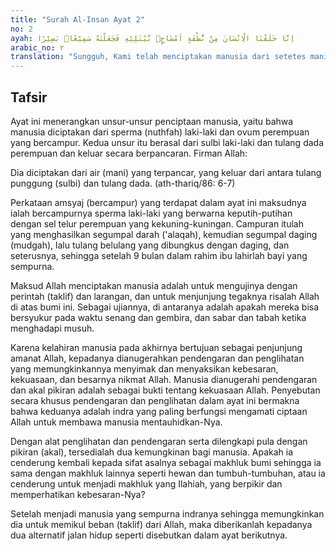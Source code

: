 ```yaml
---
title: "Surah Al-Insan Ayat 2"
no: 2
ayah: اِنَّا خَلَقْنَا الْاِنْسَانَ مِنْ نُّطْفَةٍ اَمْشَاجٍۖ نَّبْتَلِيْهِ فَجَعَلْنٰهُ سَمِيْعًاۢ بَصِيْرًا 
arabic_no: ٢
translation: "Sungguh, Kami telah menciptakan manusia dari setetes mani yang bercampur yang Kami hendak mengujinya (dengan perintah dan larangan), karena itu Kami jadikan dia mendengar dan melihat."
---
```


## Tafsir

Ayat ini menerangkan unsur-unsur penciptaan manusia, yaitu bahwa manusia diciptakan dari sperma (nuthfah) laki-laki dan ovum perempuan yang bercampur. Kedua unsur itu berasal dari sulbi laki-laki dan tulang dada perempuan dan keluar secara berpancaran. Firman Allah:

Dia diciptakan dari air (mani) yang terpancar, yang keluar dari antara tulang punggung (sulbi) dan tulang dada. (ath-thariq/86: 6-7)

Perkataan amsyaj (bercampur) yang terdapat dalam ayat ini maksudnya ialah bercampurnya sperma laki-laki yang berwarna keputih-putihan dengan sel telur perempuan yang kekuning-kuningan. Campuran itulah yang menghasilkan segumpal darah ('alaqah), kemudian segumpal daging (mudgah), lalu tulang belulang yang dibungkus dengan daging, dan seterusnya, sehingga setelah 9 bulan dalam rahim ibu lahirlah bayi yang sempurna.

Maksud Allah menciptakan manusia adalah untuk mengujinya dengan perintah (taklif) dan larangan, dan untuk menjunjung tegaknya risalah Allah di atas bumi ini. Sebagai ujiannya, di antaranya adalah apakah mereka bisa bersyukur pada waktu senang dan gembira, dan sabar dan tabah ketika menghadapi musuh.

Karena kelahiran manusia pada akhirnya bertujuan sebagai penjunjung amanat Allah, kepadanya dianugerahkan pendengaran dan penglihatan yang memungkinkannya menyimak dan menyaksikan kebesaran, kekuasaan, dan besarnya nikmat Allah. Manusia dianugerahi pendengaran dan akal pikiran adalah sebagai bukti tentang kekuasaan Allah. Penyebutan secara khusus pendengaran dan penglihatan dalam ayat ini bermakna bahwa keduanya adalah indra yang paling berfungsi mengamati ciptaan Allah untuk membawa manusia mentauhidkan-Nya.

Dengan alat penglihatan dan pendengaran serta dilengkapi pula dengan pikiran (akal), tersedialah dua kemungkinan bagi manusia. Apakah ia cenderung kembali kepada sifat asalnya sebagai makhluk bumi sehingga ia sama dengan makhluk lainnya seperti hewan dan tumbuh-tumbuhan, atau ia cenderung untuk menjadi makhluk yang Ilahiah, yang berpikir dan memperhatikan kebesaran-Nya?

Setelah menjadi manusia yang sempurna indranya sehingga memungkinkan dia untuk memikul beban (taklif) dari Allah, maka diberikanlah kepadanya dua alternatif jalan hidup seperti disebutkan dalam ayat berikutnya.